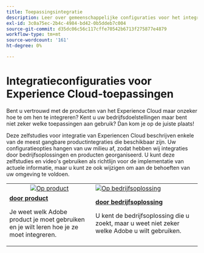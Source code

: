 ```yaml
---
title: Toepassingsintegratie
description: Leer over gemeenschappelijke configuraties voor het integreren van de toepassingen van het Experience Cloud. Ontdek hoe de best-in-klasse ondernemingsproducten van Adobe u kunnen helpen uw bedrijfsuitdagingen aanpakken.
exl-id: 3c0a75ec-2b4c-4984-bd42-0b5ddeb7c004
source-git-commit: d35dc06c56c117cffe70542b6713f275877e4879
workflow-type: tm+mt
source-wordcount: '161'
ht-degree: 0%

---
```


# Integratieconfiguraties voor Experience Cloud-toepassingen

Bent u vertrouwd met de producten van het Experience Cloud maar onzeker hoe te om hen te integreren? Kent u uw bedrijfsdoelstellingen maar bent niet zeker welke toepassingen aan gebruik? Dan kom je op de juiste plaats!

Deze zelfstudies voor integratie van Experiencen Cloud beschrijven enkele van de meest gangbare productintegraties die beschikbaar zijn. Uw configuratieopties hangen van uw milieu af, zodat hebben wij integraties door bedrijfsoplossingen en producten georganiseerd. U kunt deze zelfstudies en video&#39;s gebruiken als richtlijn voor de implementatie van actuele informatie, maar u kunt ze ook wijzigen om aan de behoeften van uw omgeving te voldoen.

<table>
<tr>
   <td style="vertical-align: middle; text-align: center;">
      <a  href="./integrations-between-applications/overview.md"><img alt="Op product" src="https://cdn.experienceleague.adobe.com/thumb/by-product.png?lang=nl-NL"/></a>
   </td>
   <td>
      <a  href="./solution-categories/overview.md"><img alt="Op bedrijfsoplossing" src="https://cdn.experienceleague.adobe.com/thumb/by-solution.png?lang=nl-NL"/></a>
   </td>  
</tr>
<tr>
   <td>
      <div><strong><a href="./integrations-between-applications/overview.md"> door product </a></strong></div>
      <p>
        Je weet welk Adobe product je moet gebruiken en je wilt leren hoe je ze moet integreren.
      </p>
   </td>
   <td>
      <div><strong><a href="./solution-categories/overview.md"> door bedrijfsoplossing </a></strong></div>
      <p>
        U kent de bedrijfsoplossing die u zoekt, maar u weet niet zeker welke Adobe u wilt gebruiken.
      </p>
   </td>  
</tr>   
</table>

